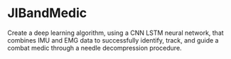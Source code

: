 # JIBandMedic

Create a deep learning algorithm, using a CNN LSTM neural network, that combines IMU and EMG data to successfully identify, track, and guide a combat medic through a needle decompression procedure. 
